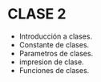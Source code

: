 # CLASE 2
- Introducción a clases.
- Constante de clases.
- Parametros de clases.
- impresion de clase.
- Funciones de clases.